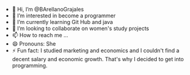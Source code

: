 - 👋 Hi, I’m @BArellanoGrajales
- 👀 I’m interested in become a programmer
- 🌱 I’m currently learning Git Hub and java
- 💞️ I’m looking to collaborate on women's study projects
- 📫 How to reach me ...
- 😄 Pronouns: She
- ⚡ Fun fact: I studied marketing and economics and I couldn't find a decent salary and economic growth. That's why I decided to get into programming.

<!---
BArellanoGrajales/BArellanoGrajales is a ✨ special ✨ repository because its `README.md` (this file) appears on your GitHub profile.
You can click the Preview link to take a look at your changes.
--->
